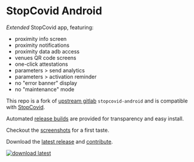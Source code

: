 StopCovid Android
=================

_Extended_ StopCovid app, featuring:

- proximity info screen
- proximity notifications
- proximity data adb access
- venues QR code screens
- one-click attestations
- parameters > send analytics
- parameters > activation reminder
- no "error banner" display
- no "maintenance" mode

This repo is a fork of [upstream gitlab][upstream]
`stopcovid-android` and is compatible with [StopCovid][StopCovid].

Automated [release builds][builds] are provided
for transparency and easy install.

Checkout the [screenshots][screenshots] for a first taste.

Download the [latest release][latest] and [contribute][contribute].

[![download latest][download]][release]




[StopCovid]: https://gitlab.inria.fr/stopcovid19/accueil/
[upstream]:  https://gitlab.inria.fr/stopcovid19/stopcovid-android/
[download]:  https://coviiid.github.io/app/direct-download-apk.png
[release]:   ../../releases/latest/download/stopcovid-release.apk
[latest]:    ../../releases/latest/
[builds]:    ../../actions
[contribute]: CONTRIBUTING.md
[screenshots]: https://coviiid.github.io/app
